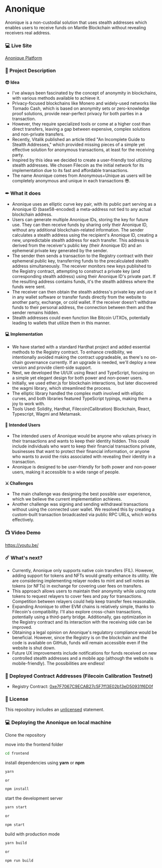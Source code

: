 # Anonique
Anonique is a non-custodial solution that uses stealth addresses which enables users to receive funds on Mantle Blockchain without revealing receivers real address.

### 💻 Live Site
[Anonique Platform]()

### 📝 Project Description

#### 😎 Idea
- I've always been fascinated by the concept of anonymity in blockchains, with various methods available to achieve it.
- Privacy-focused blockchains like Monero and widely-used networks like Tornado Cash, which is based on anonymity sets or zero-knowledge proof solutions, provide near-perfect privacy for both parties in a transaction.
- However, they require specialized tools or come at a higher cost than direct transfers, leaving a gap between expensive, complex solutions and non-private transfers.
- Recently, Vitalik published an article titled "An Incomplete Guide to Stealth Addresses," which provided missing pieces of a simple yet effective solution for anonymous transactions, at least for the receiving party.
- Inspired by this idea we decided to create a user-friendly tool utilizing stealth addresses. We chosen Filecoin as the initial network for its implementation due to its fast and affordable transactions.
- The name Anonique comes from Anonymous+Unique as users will be completely anonymous and unique in each transactions 😎.

### ✒ What it does
- Anonique uses an elliptic curve key pair, with its public part serving as a Anonique ID (base58-encoded) a meta-address not tied to any actual blockchain address.
- Users can generate multiple Anonique IDs, storing the key for future use. They can then receive funds by sharing only their Anonique ID, without any additional blockchain-related information. The sender calculates a stealth address using the recipient's Anonique ID, creating a new, unpredictable stealth address for each transfer. This address is derived from the receiver's public key (their Anonique ID) and an ephemeral private key generated by the sender.
- The sender then sends a transaction to the Registry contract with their ephemeral public key, transferring funds to the precalculated stealth address simultaneously. The receiver monitors new keys published to the Registry contract, attempting to construct a private key (and corresponding stealth address) using their Anonique ID's private part. If the resulting address contains funds, it's the stealth address where the funds were sent.
- The receiver can then obtain the stealth address's private key and use it in any wallet software or transfer funds directly from the website to another party, exchange, or cold wallet. If the receiver doesn't withdraw funds to their personal address, the connection between them and the sender remains hidden.
- Stealth addresses could even function like Bitcoin UTXOs, potentially leading to wallets that utilize them in this manner.

#### 💻 Implementation
- We have started with a standard Hardhat project and added essential methods to the Registry contract. To enhance credibility, we intentionally avoided making the contract upgradeable, as there's no on-chain governance currently. If an upgrade is needed, we'll deploy a new version and provide client-side support.
- Next, we developed the UI/UX using React and TypeScript, focusing on a simple yet elegant design for both power and non-power users. 
- Initially, we used ether.js for blockchain interactions, but later discovered the wagmi library, which streamlined the process.
- The elliptic library handled the complex math involved with elliptic curves, and both libraries featured TypeScript typings, making them a joy to work with.
- Tools Used: Solidity, Hardhat, Filecoin(Calibration) Blockchain, React, Typescript, Wagmi and Metamask.

#### 👥 Intended Users
- The intended users of Anonique would be anyone who values privacy in their transactions and wants to keep their identity hidden. This could include individuals who want to keep their financial transactions private, businesses that want to protect their financial information, or anyone who wants to avoid the risks associated with revealing their identity in a transaction.
- Anonique is designed to be user-friendly for both power and non-power users, making it accessible to a wide range of people.

#### ⚔ Challenges
- The main challenge was designing the best possible user experience, which we believe the current implementation achieves.
- Another challenge was signing and sending withdrawal transactions without using the connected user wallet. We resolved this by creating a custom-built transaction broadcasted via public RPC URLs, which works effectively.


### 📺 Video Demo
https://youtu.be/

### ☄️ What's next?
- Currently, Anonique only supports native coin transfers (FIL). However, adding support for tokens and NFTs would greatly enhance its utility. We are considering implementing relayer nodes to mint and sell notes as tokens (or NFTs) in exchange for covering user fees on transfers.
- This approach allows users to maintain their anonymity while using note tokens to request relayers to cover fees and pay for transactions. Competition between relayers could help keep transfer fees reasonable.
- Expanding Anonique to other EVM chains is relatively simple, thanks to Filecoin's compatibility. I'll also explore cross-chain transactions, potentially using a third-party bridge. Additionally, gas optimization in the Registry contract and its interaction with the receiving side can be improved.
- Obtaining a legal opinion on Anonique's regulatory compliance would be beneficial. However, since the Registry is on the blockchain and the code is available on GitHub, funds will remain accessible even if the website is shut down.
- Future UX improvements include notifications for funds received on new controlled stealth addresses and a mobile app (although the website is mobile-friendly). The possibilities are endless!


### 💪 Deployed Contract Addresses (Filecoin Calibration Testnet)
- Registry Contract: [0xe7F7067C9ECAB27c5F7f13E02b13eD50931f6D0f](https://calibration.filfox.info/en/address/0xe7F7067C9ECAB27c5F7f13E02b13eD50931f6D0f)

### 🚫 License
This repository includes an [unlicensed](http://unlicense.org/) statement.

### 💻 Deploying the Anonique on local machine

Clone the repository

move into the frontend folder

```sh
cd frontend
```

install dependencies using **yarn** or **npm**

```sh
yarn

or

npm install
```

start the development server
```sh
yarn start

or

npm start
```

build with production mode
```sh
yarn build

or

npm run build
```
